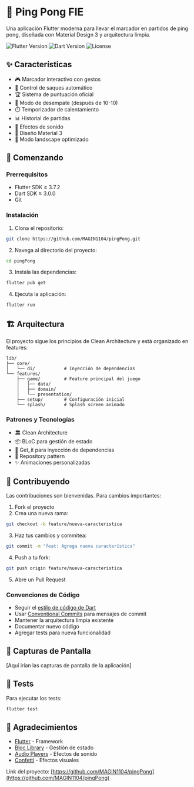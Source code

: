 # 🏓 Ping Pong FIE

Una aplicación Flutter moderna para llevar el marcador en partidos de ping pong, diseñada con Material Design 3 y arquitectura limpia.

![Flutter Version](https://img.shields.io/badge/flutter-%3E%3D3.7.2-blue.svg)
![Dart Version](https://img.shields.io/badge/dart-%3E%3D3.0.0-blue.svg)
![License](https://img.shields.io/badge/license-MIT-purple.svg)

## ✨ Características

- 🎮 Marcador interactivo con gestos
- 🔄 Control de saques automático
- 🏆 Sistema de puntuación oficial
- 🌟 Modo de desempate (después de 10-10)
- ⏱️ Temporizador de calentamiento
- 📊 Historial de partidas
- 🎵 Efectos de sonido
- 🎨 Diseño Material 3
- 📱 Modo landscape optimizado

## 🚀 Comenzando

### Prerrequisitos

- Flutter SDK ≥ 3.7.2
- Dart SDK ≥ 3.0.0
- Git

### Instalación

1. Clona el repositorio:
```bash
git clone https://github.com/MAGIN1104/pingPong.git
```

2. Navega al directorio del proyecto:
```bash
cd pingPong
```

3. Instala las dependencias:
```bash
flutter pub get
```

4. Ejecuta la aplicación:
```bash
flutter run
```

## 🏗️ Arquitectura

El proyecto sigue los principios de Clean Architecture y está organizado en features:

```
lib/
├── core/
│   └── di/           # Inyección de dependencias
└── features/
    ├── game/         # Feature principal del juego
    │   ├── data/
    │   ├── domain/
    │   └── presentation/
    ├── setup/        # Configuración inicial
    └── splash/       # Splash screen animado
```

### Patrones y Tecnologías

- 🏛️ Clean Architecture
- 📦 BLoC para gestión de estado
- 💉 Get_it para inyección de dependencias
- 🔄 Repository pattern
- ✨ Animaciones personalizadas

## 🤝 Contribuyendo

Las contribuciones son bienvenidas. Para cambios importantes:

1. Fork el proyecto
2. Crea una nueva rama:
```bash
git checkout -b feature/nueva-caracteristica
```

3. Haz tus cambios y commitea:
```bash
git commit -m "feat: Agrega nueva característica"
```

4. Push a tu fork:
```bash
git push origin feature/nueva-caracteristica
```

5. Abre un Pull Request

### Convenciones de Código

- Seguir el [estilo de código de Dart](https://dart.dev/guides/language/effective-dart/style)
- Usar [Conventional Commits](https://www.conventionalcommits.org/) para mensajes de commit
- Mantener la arquitectura limpia existente
- Documentar nuevo código
- Agregar tests para nueva funcionalidad

## 📱 Capturas de Pantalla

[Aquí irían las capturas de pantalla de la aplicación]

## 🧪 Tests

Para ejecutar los tests:
```bash
flutter test
```

## 🙏 Agradecimientos

- [Flutter](https://flutter.dev/) - Framework
- [Bloc Library](https://bloclibrary.dev/) - Gestión de estado
- [Audio Players](https://pub.dev/packages/audioplayers) - Efectos de sonido
- [Confetti](https://pub.dev/packages/confetti) - Efectos visuales

Link del proyecto: [https://github.com/MAGIN1104/pingPong](https://github.com/MAGIN1104/pingPong)
